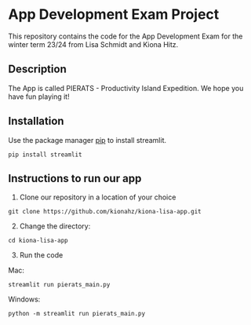 # App Development Exam Project
This repository contains the code for the App Development Exam for the winter term 23/24 from Lisa Schmidt and Kiona Hitz.

## Description
The App is called PIERATS - Productivity Island Expedition.
We hope you have fun playing it!

## Installation
Use the package manager [pip](https://pip.pypa.io/en/stable/) to install streamlit.

```
pip install streamlit
```

## Instructions to run our app
1. Clone our repository in a location of your choice
```
git clone https://github.com/kionahz/kiona-lisa-app.git
```
2. Change the directory:
```
cd kiona-lisa-app
```

3. Run the code

Mac:
```
streamlit run pierats_main.py
```
Windows:
```
python -m streamlit run pierats_main.py
```